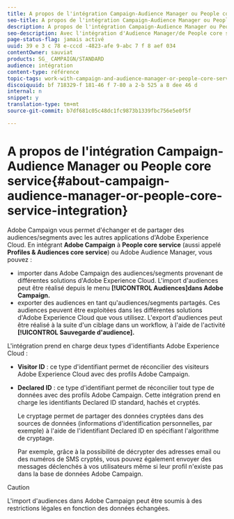 ```yaml
---
title: A propos de l'intégration Campaign-Audience Manager ou People core service
seo-title: A propos de l'intégration Campaign-Audience Manager ou People core service
description: A propos de l'intégration Campaign-Audience Manager ou People core service
seo-description: Avec l'intégration d'Audience Manager/de People core service, vous pouvez partager des audiences ou des segments au sein des différentes solutions d'Adobe Experience Cloud.
page-status-flag: jamais activé
uuid: 39 e 3 c 78 e-cccd -4823-afe 9-abc 7 f 8 aef 034
contentOwner: sauviat
products: SG_ CAMPAIGN/STANDARD
audience: intégration
content-type: référence
topic-tags: work-with-campaign-and-audience-manager-or-people-core-service
discoiquuid: bf 718329-f 181-46 f 7-80 a 2-b 525 a 8 dee 46 d
internal: n
snippet: y
translation-type: tm+mt
source-git-commit: b7df681c05c48dc1fc9873b1339fbc756e5e0f5f

---
```



# A propos de l'intégration Campaign-Audience Manager ou People core service{#about-campaign-audience-manager-or-people-core-service-integration}

Adobe Campaign vous permet d'échanger et de partager des audiences/segments avec les autres applications d'Adobe Experience Cloud. En intégrant **Adobe Campaign** à **People core service** (aussi appelé **Profiles &amp; Audiences core service**) ou Adobe Audience Manager, vous pouvez :

* importer dans Adobe Campaign des audiences/segments provenant de différentes solutions d'Adobe Experience Cloud. L'import d'audiences peut être réalisé depuis le menu **[!UICONTROL Audiences]dans Adobe Campaign.**
* exporter des audiences en tant qu'audiences/segments partagés. Ces audiences peuvent être exploitées dans les différentes solutions d'Adobe Experience Cloud que vous utilisez. L'export d'audiences peut être réalisé à la suite d'un ciblage dans un workflow, à l'aide de l'activité **[!UICONTROL Sauvegarde d'audience].**

L'intégration prend en charge deux types d'identifiants Adobe Experience Cloud :

* **Visitor ID** : ce type d'identifiant permet de réconcilier des visiteurs Adobe Experience Cloud avec des profils Adobe Campaign.
* **Declared ID** : ce type d'identifiant permet de réconcilier tout type de données avec des profils Adobe Campaign. Cette intégration prend en charge les identifiants Declared ID standard, hachés et cryptés.

   Le cryptage permet de partager des données cryptées dans des sources de données (informations d'identification personnelles, par exemple) à l'aide de l'identifiant Declared ID en spécifiant l'algorithme de cryptage.

   Par exemple, grâce à la possibilité de décrypter des adresses email ou des numéros de SMS cryptés, vous pouvez également envoyer des messages déclenchés à vos utilisateurs même si leur profil n'existe pas dans la base de données Adobe Campaign.

>[!CAUTION]
>
>L'import d'audiences dans Adobe Campaign peut être soumis à des restrictions légales en fonction des données échangées.


